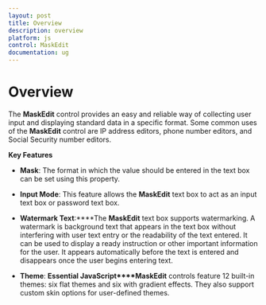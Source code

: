 ```yaml
---
layout: post
title: Overview
description: overview
platform: js
control: MaskEdit
documentation: ug
---
```


# Overview

The **MaskEdit** control provides an easy and reliable way of collecting user input and displaying standard data in a specific format. Some common uses of the **MaskEdit** control are IP address editors, phone number editors, and Social Security number editors.

**Key Features**

* **Mask**: The format in which the value should be entered in the text box can be set using this property.

* **Input Mode**: This feature allows the **MaskEdit** text box to act as an input text box or password text box.

* **Watermark Text**:****The **MaskEdit** text box supports watermarking. A watermark is background text that appears in the text box without interfering with user text entry or the readability of the text entered. It can be used to display a ready instruction or other important information for the user. It appears automatically before the text is entered and disappears once the user begins entering text.

* **Theme**: **Essential JavaScript****MaskEdit** controls feature 12 built-in themes: six flat themes and six with gradient effects. They also support custom skin options for user-defined themes.

